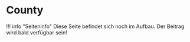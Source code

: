 # County

!!! info "Seiteninfo" 
      Diese Seite befindet sich noch im Aufbau. Der Beitrag wird bald verfügbar sein!

